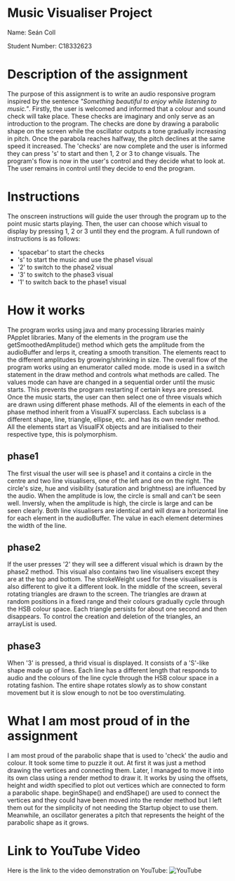 # Music Visualiser Project

Name: Seán Coll

Student Number: C18332623

# Description of the assignment

The purpose of this assignment is to write an audio responsive program inspired by the sentence *"Something beautiful to enjoy while listening to music."*. Firstly, the user is welcomed and informed that a colour and sound check will take place. These checks are imaginary and only serve as an introduction to the program. The checks are done by drawing a parabolic shape on the screen while the oscillator outputs a tone gradually increasing in pitch. Once the parabola reaches halfway, the pitch declines at the same speed it increased. The 'checks' are now complete and the user is informed they can press 's' to start and then 1, 2 or 3 to change visuals. The program's flow is now in the user's control and they decide what to look at. The user remains in control until they decide to end the program.

# Instructions

The onscreen instructions will guide the user through the program up to the point music starts playing. Then, the user can choose which visual to display by pressing 1, 2 or 3 until they end the program. A full rundown of instructions is as follows:
- 'spacebar' to start the checks
- 's' to start the music and use the phase1 visual
- '2' to switch to the phase2 visual
- '3' to switch to the phase3 visual
- '1' to switch back to the phase1 visual

# How it works

The program works using java and many processing libraries mainly PApplet libraries. Many of the elements in the program use the getSmoothedAmplitude() method which gets the amplitude from the audioBuffer and lerps it, creating a smooth transition. The elements react to the different amplitudes by growing/shrinking in size. The overall flow of the program works using an enumerator called mode. mode is used in a switch statement in the draw method and controls what methods are called. The values mode can have are changed in a sequential order until the music starts. This prevents the program restarting if certain keys are pressed. Once the music starts, the user can then select one of three visuals which are drawn using different phase methods. All of the elements in each of the phase method inherit from a VisualFX superclass. Each subclass is a different shape, line, triangle, ellipse, etc. and has its own render method. All the elements start as VisualFX objects and are initialised to their respective type, this is polymorphism.

## phase1

The first visual the user will see is phase1 and it contains a circle in the centre and two line visualisers, one of the left and one on the right. The circle's size, hue and visibility (saturation and brightness) are influenced by the audio. When the amplitude is low, the circle is small and can't be seen well. Inversly, when the amplitude is high, the circle is large and can be seen clearly. Both line visualisers are identical and will draw a horizontal line for each element in the audioBuffer. The value in each element determines the width of the line.

## phase2

If the user presses '2' they will see a different visual which is drawn by the phase2 method. This visual also contains two line visualisers except they are at the top and bottom. The strokeWeight used for these visualisers is also different to give it a different look. In the middle of the screen, several rotating triangles are drawn to the screen. The triangles are drawn at random positions in a fixed range and their colours gradually cycle through the HSB colour space. Each triangle persists for about one second and then disappears. To control the creation and deletion of the triangles, an arrayList is used.

## phase3

When '3' is pressed, a thrid visual is displayed. It consists of a 'S'-like shape made up of lines. Each line has a different length that responds to audio and the colours of the line cycle through the HSB colour space in a rotating fashion. The entire shape rotates slowly as to show constant movement but it is slow enough to not be too overstimulating.

# What I am most proud of in the assignment

I am most proud of the parabolic shape that is used to 'check' the audio and colour. It took some time to puzzle it out. At first it was just a method drawing the vertices and connecting them. Later, I managed to move it into its own class using a render method to draw it. It works by using the offsets, height and width specified to plot out vertices which are connected to form a parabolic shape. beginShape() and endShape() are used to connect the vertices and they could have been moved into the render method but I left them out for the simplicity of not needing the Startup object to use them. Meanwhile, an oscillator generates a pitch that represents the height of the parabolic shape as it grows.

# Link to YouTube Video

Here is the link to the video demonstration on YouTube: ![YouTube](https://youtu.be/4Bkf2GWX-1Q)
